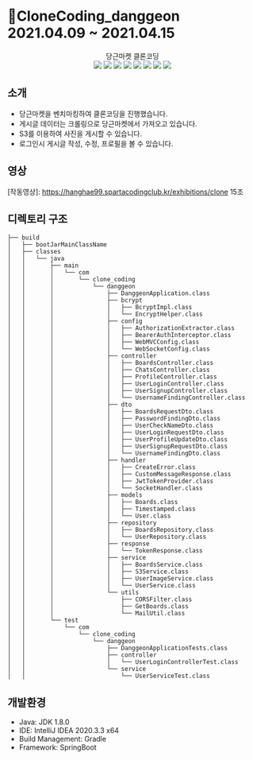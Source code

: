 # 🥕CloneCoding_danggeon 2021.04.09 ~ 2021.04.15

<p align="center">
  당근마켓 클론코딩<br>
  <img src="https://img.shields.io/badge/Java-007396?style=flat-square&logo=Java&logoColor=white"/>
  <img src="https://img.shields.io/badge/SpringBoot-6DB33F?style=flat-square&logo=Spring&logoColor=white"/>
  <img src="https://img.shields.io/badge/React-61DAFB?style=flat-square&logo=react&logoColor=white"/>
  <img src="https://img.shields.io/badge/MySQL-4479A1?style=flat-square&logo=MySQL&logoColor=white"/>
  <img src="https://img.shields.io/badge/Json_Web_Tokens-000000?style=flat-square&logo=Json-Web-Tokens&logoColor=white"/>
  <img src="https://img.shields.io/badge/AmazonS3-569A31?style=flat-square&logo=amazon-s3&logoColor=white"/>
  <img src="https://img.shields.io/badge/aws-232F3E?style=flat-square&logo=amazon-aws&logoColor=white"/>
  <img src="https://img.shields.io/badge/Selenium-orenge?style=flat-square&logo=Selenium&logoColor=white"/>
</p>


## 소개

- 당근마켓을 벤치마킹하여 클론코딩을 진행했습니다.
- 게시글 데이터는 크롤링으로 당근마켓에서 가져오고 있습니다.
- S3를 이용하여 사진을 게시할 수 있습니다.
- 로그인시 게시글 작성, 수정, 프로필을 볼 수 있습니다.

## 영상

[작동영상]: https://hanghae99.spartacodingclub.kr/exhibitions/clone	15조 



## 디렉토리 구조

```tree
├── build
│   ├── bootJarMainClassName
│   ├── classes
│   │   └── java
│   │       ├── main
│   │       │   └── com
│   │       │       └── clone_coding
│   │       │           └── danggeon
│   │       │               ├── DanggeonApplication.class
│   │       │               ├── bcrypt
│   │       │               │   ├── BcryptImpl.class
│   │       │               │   └── EncryptHelper.class
│   │       │               ├── config
│   │       │               │   ├── AuthorizationExtractor.class
│   │       │               │   ├── BearerAuthInterceptor.class
│   │       │               │   ├── WebMVCConfig.class
│   │       │               │   └── WebSocketConfig.class
│   │       │               ├── controller
│   │       │               │   ├── BoardsController.class
│   │       │               │   ├── ChatsController.class
│   │       │               │   ├── ProfileController.class
│   │       │               │   ├── UserLoginController.class
│   │       │               │   ├── UserSignupController.class
│   │       │               │   └── UsernameFindingController.class
│   │       │               ├── dto
│   │       │               │   ├── BoardsRequestDto.class
│   │       │               │   ├── PasswordFindingDto.class
│   │       │               │   ├── UserCheckNameDto.class
│   │       │               │   ├── UserLoginRequestDto.class
│   │       │               │   ├── UserProfileUpdateDto.class
│   │       │               │   ├── UserSignupRequestDto.class
│   │       │               │   └── UsernameFindingDto.class
│   │       │               ├── handler
│   │       │               │   ├── CreateError.class
│   │       │               │   ├── CustomMessageResponse.class
│   │       │               │   ├── JwtTokenProvider.class
│   │       │               │   └── SocketHandler.class
│   │       │               ├── models
│   │       │               │   ├── Boards.class
│   │       │               │   ├── Timestamped.class
│   │       │               │   └── User.class
│   │       │               ├── repository
│   │       │               │   ├── BoardsRepository.class
│   │       │               │   └── UserRepository.class
│   │       │               ├── response
│   │       │               │   └── TokenResponse.class
│   │       │               ├── service
│   │       │               │   ├── BoardsService.class
│   │       │               │   ├── S3Service.class
│   │       │               │   ├── UserImageService.class
│   │       │               │   └── UserService.class
│   │       │               └── utils
│   │       │                   ├── CORSFilter.class
│   │       │                   ├── GetBoards.class
│   │       │                   └── MailUtil.class
│   │       └── test
│   │           └── com
│   │               └── clone_coding
│   │                   └── danggeon
│   │                       ├── DanggeonApplicationTests.class
│   │                       ├── controller
│   │                       │   └── UserLoginControllerTest.class
│   │                       └── service
│   │                           └── UserServiceTest.class

```


## 개발환경

- Java: JDK 1.8.0
- IDE: IntelliJ IDEA 2020.3.3 x64
- Build Management: Gradle
- Framework: SpringBoot







